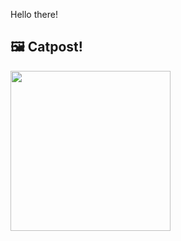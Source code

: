 Hello there!



## 🖼️ Catpost!

<sub>
    <img src="https://cdn2.thecatapi.com/images/6bo.jpg" height="256">
</sub>

